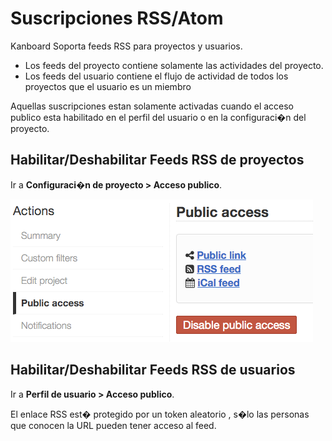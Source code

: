 Suscripciones RSS/Atom 
======================

Kanboard Soporta feeds RSS para proyectos y usuarios.

- Los feeds del proyecto contiene solamente las actividades del proyecto.
- Los feeds del usuario contiene el flujo de actividad de todos los proyectos que el usuario es un miembro

Aquellas suscripciones estan solamente activadas cuando el acceso publico esta habilitado en el perfil del usuario o en la configuraci�n del proyecto.

Habilitar/Deshabilitar Feeds RSS de proyectos
---------------------------------------------

Ir a **Configuraci�n de proyecto > Acceso publico**.

![Disable public access](../screenshots/project-disable-sharing.png)

Habilitar/Deshabilitar Feeds RSS de usuarios
--------------------------------------------

Ir a **Perfil de usuario > Acceso publico**.

El enlace RSS est� protegido por un token aleatorio , s�lo las personas que conocen la URL pueden tener acceso al feed.